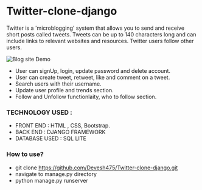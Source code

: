 # Twitter-clone-django

Twitter is a 'microblogging' system that allows you to send and receive short posts called tweets. Tweets can be up to 140 characters long and can include links to relevant websites and resources. Twitter users follow other users.

![Blog site Demo](demo/twitterdemo.gif)
* User can signUp, login, update password and delete account.
* User can create tweet, retweet, like and comment on a tweet.
* Search users with their username.
* Update user profile and trends section.
* Follow and Unfollow functionlaity, who to follow section.


### TECHNOLOGY USED :
* FRONT END : HTML , CSS, Bootstrap.
* BACK END : DJANGO FRAMEWORK
* DATABASE USED : SQL LITE

### How to use?
* git clone https://github.com/Devesh475/Twitter-clone-django.git
* navigate to manage.py directory
* python manage.py runserver
